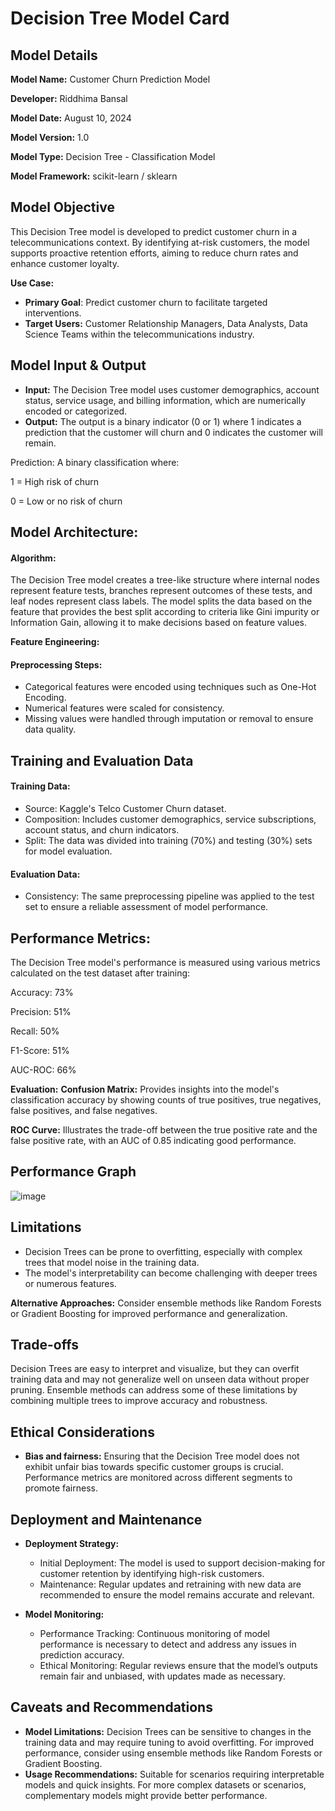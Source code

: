# Decision Tree Model Card
## Model Details
**Model Name:** Customer Churn Prediction Model

**Developer:** Riddhima Bansal

**Model Date:** August 10, 2024

**Model Version:** 1.0

**Model Type:** Decision Tree - Classification Model

**Model Framework:** scikit-learn / sklearn

## Model Objective
This Decision Tree model is developed to predict customer churn in a telecommunications context. By identifying at-risk customers, the model supports proactive retention efforts, aiming to reduce churn rates and enhance customer loyalty.

**Use Case:**
* **Primary Goal**: Predict customer churn to facilitate targeted interventions.
* **Target Users:** Customer Relationship Managers, Data Analysts, Data Science Teams within the telecommunications industry.

## Model Input & Output
* **Input:** The Decision Tree model uses customer demographics, account status, service usage, and billing information, which are numerically encoded or categorized.
* **Output:** The output is a binary indicator (0 or 1) where 1 indicates a prediction that the customer will churn and 0 indicates the customer will remain.

Prediction: A binary classification where:

1 = High risk of churn

0 = Low or no risk of churn

## Model Architecture: 
#### Algorithm:
The Decision Tree model creates a tree-like structure where internal nodes represent feature tests, branches represent outcomes of these tests, and leaf nodes represent class labels. The model splits the data based on the feature that provides the best split according to criteria like Gini impurity or Information Gain, allowing it to make decisions based on feature values.

**Feature Engineering:**

#### Preprocessing Steps:
* Categorical features were encoded using techniques such as One-Hot Encoding.
* Numerical features were scaled for consistency.
* Missing values were handled through imputation or removal to ensure data quality.

## Training and Evaluation Data

#### Training Data:
* Source: Kaggle's Telco Customer Churn dataset.
* Composition: Includes customer demographics, service subscriptions, account status, and churn indicators.
* Split: The data was divided into training (70%) and testing (30%) sets for model evaluation.

#### Evaluation Data:
* Consistency: The same preprocessing pipeline was applied to the test set to ensure a reliable assessment of model performance.

## Performance Metrics:
The Decision Tree model's performance is measured using various metrics calculated on the test dataset after training:

Accuracy: 73%

Precision: 51%

Recall: 50%

F1-Score: 51%

AUC-ROC: 66%

**Evaluation:**
**Confusion Matrix:** Provides insights into the model's classification accuracy by showing counts of true positives, true negatives, false positives, and false negatives.

**ROC Curve:** Illustrates the trade-off between the true positive rate and the false positive rate, with an AUC of 0.85 indicating good performance.

## Performance Graph
![image](https://github.com/user-attachments/assets/bd1da21a-e7d1-484f-a180-71c210dda494)


## Limitations
* Decision Trees can be prone to overfitting, especially with complex trees that model noise in the training data.
* The model's interpretability can become challenging with deeper trees or numerous features.

**Alternative Approaches:**
Consider ensemble methods like Random Forests or Gradient Boosting for improved performance and generalization.

## Trade-offs
Decision Trees are easy to interpret and visualize, but they can overfit training data and may not generalize well on unseen data without proper pruning. Ensemble methods can address some of these limitations by combining multiple trees to improve accuracy and robustness.

## Ethical Considerations
* **Bias and fairness:** Ensuring that the Decision Tree model does not exhibit unfair bias towards specific customer groups is crucial. Performance metrics are monitored across different segments to promote fairness.

## Deployment and Maintenance
* **Deployment Strategy:**
  - Initial Deployment: The model is used to support decision-making for customer retention by identifying high-risk customers.
  - Maintenance: Regular updates and retraining with new data are recommended to ensure the model remains accurate and relevant.

* **Model Monitoring:**
  - Performance Tracking: Continuous monitoring of model performance is necessary to detect and address any issues in prediction accuracy.
  - Ethical Monitoring: Regular reviews ensure that the model’s outputs remain fair and unbiased, with updates made as necessary.

## Caveats and Recommendations
* **Model Limitations:** Decision Trees can be sensitive to changes in the training data and may require tuning to avoid overfitting. For improved performance, consider using ensemble methods like Random Forests or Gradient Boosting.
* **Usage Recommendations:** Suitable for scenarios requiring interpretable models and quick insights. For more complex datasets or scenarios, complementary models might provide better performance.
